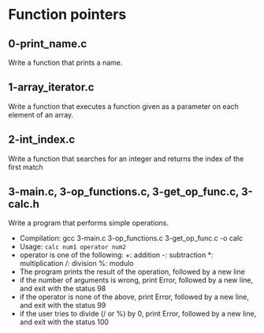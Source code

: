 # Function pointers

## 0-print_name.c
Write a function that prints a name.

## 1-array_iterator.c
Write a function that executes a function given as a parameter on each element of an array.

## 2-int_index.c
Write a function that searches for an integer and returns the index of the first match

## 3-main.c, 3-op_functions.c, 3-get_op_func.c, 3-calc.h
Write a program that performs simple operations.
- Compilation: gcc 3-main.c 3-op_functions.c 3-get_op_func.c -o calc
- Usage: `calc num1 operator num2`
- operator is one of the following:
    +: addition
    -: subtraction
    *: multiplication
    /: division
    %: modulo
- The program prints the result of the operation, followed by a new line
- if the number of arguments is wrong, print Error, followed by a new line, and exit with the status 98
- if the operator is none of the above, print Error, followed by a new line, and exit with the status 99
- if the user tries to divide (/ or %) by 0, print Error, followed by a new line, and exit with the status 100
